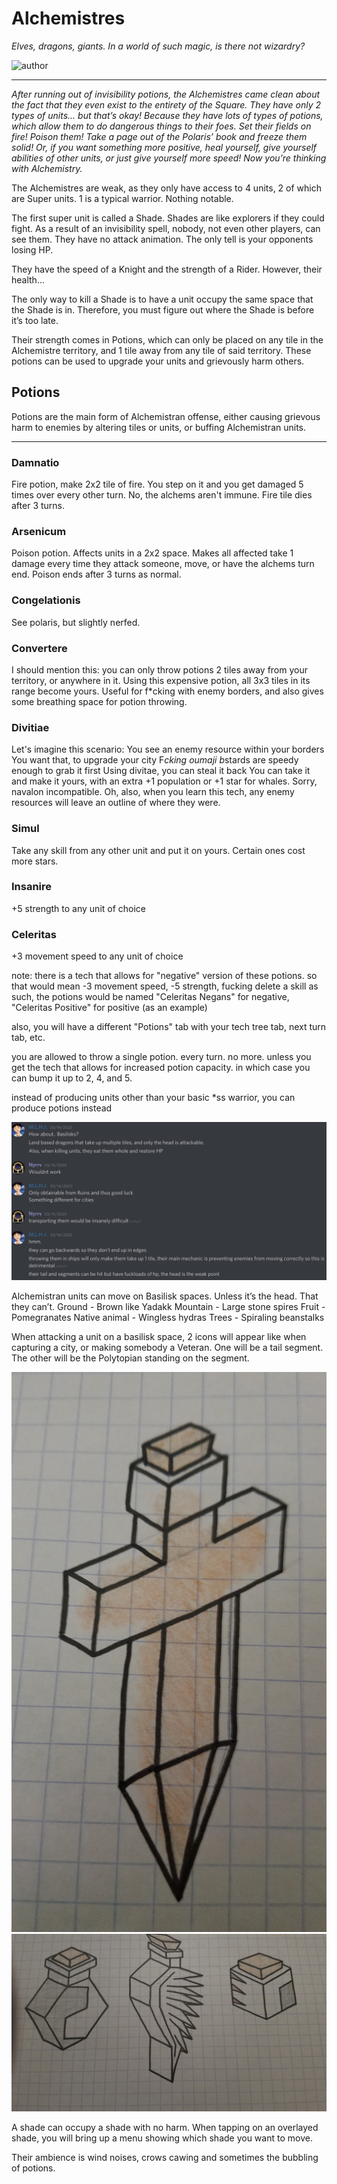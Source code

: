 # Alchemistres

*Elves, dragons, giants. In a world of such magic, is there not wizardry?*

![author](https://img.shields.io/badge/author-!%20Chicago%20--%20Old%20Days%20(2002)%233407-%237289DA)

---

*After running out of invisibility potions, the Alchemistres came clean about the fact that they even exist to the entirety of the Square. They have only 2 types of units... but that’s okay! Because they have lots of types of potions, which allow them to do dangerous things to their foes. Set their fields on fire! Poison them! Take a page out of the Polaris’ book and freeze them solid! Or, if you want something more positive, heal yourself, give yourself abilities of other units, or just give yourself more speed! Now you’re thinking with Alchemistry.*

The Alchemistres are weak, as they only have access to 4 units, 2 of which are Super units.
1 is a typical warrior. Nothing notable.

The first super unit is called a Shade. Shades are like explorers if they could fight. As a result of an invisibility spell, nobody, not even other players, can see them. They have no attack animation. The only tell is your opponents losing HP. 

They have the speed of a Knight and the strength of a Rider. However, their health...

The only way to kill a Shade is to have a unit occupy the same space that the Shade is in. Therefore, you must figure out where the Shade is before it’s too late.

Their strength comes in Potions, which can only be placed on any tile in the Alchemistre territory, and 1 tile away from any tile of said territory.
These potions can be used to upgrade your units and grievously harm others.

## Potions

Potions are the main form of Alchemistran offense, either causing grievous harm to enemies by altering tiles or units, or buffing Alchemistran units.

---

### Damnatio
Fire potion, make 2x2 tile of fire. You step on it and you get damaged 5 times over every other turn. No, the alchems aren't immune. Fire tile dies after 3 turns.


### Arsenicum
Poison potion. Affects units in a 2x2 space. Makes all affected take 1 damage every time they attack someone, move, or have the alchems turn end. Poison ends after 3 turns as normal.

### Congelationis
See polaris, but slightly nerfed.

### Convertere
I should mention this: you can only throw potions 2 tiles away from your territory, or anywhere in it. Using this expensive potion, all 3x3 tiles in its range become yours. Useful for f*cking with enemy borders, and also gives some breathing space for potion throwing.

### Divitiae
Let's imagine this scenario:
You see an enemy resource within your borders
You want that, to upgrade your city
F*cking oumaji b*stards are speedy enough to grab it first
Using divitae, you can steal it back
You can take it and make it yours, with an extra +1 population or +1 star for whales. Sorry, navalon incompatible. Oh, also, when you learn this tech, any enemy resources will leave an outline of where they were.

### Simul
Take any skill from any other unit and put it on yours. Certain ones cost more stars. 

### Insanire
+5 strength to any unit of choice

### Celeritas
+3 movement speed to any unit of choice


note: there is a tech that allows for "negative" version of these potions.
so that would mean -3 movement speed, -5 strength, fucking delete a skill 
as such, the potions would be named "Celeritas Negans" for negative, "Celeritas Positive" for positive (as an example)

also, you will have a different "Potions" tab with your tech tree tab, next turn tab, etc.

you are allowed to throw a single potion. every turn. no more. unless you get the tech that allows for increased potion capacity. in which case you can bump it up to 2, 4, and 5.

instead of producing units other than your basic *ss warrior, you can produce potions instead

![basilisk](../images/alchemistres0.jpg)

Alchemistran units can move on Basilisk spaces.
Unless it’s the head.
That they can’t.
Ground - Brown like Yadakk
Mountain - Large stone spires
Fruit - Pomegranates
Native animal - Wingless hydras
Trees - Spiraling beanstalks

When attacking a unit on a basilisk space, 2 icons will appear like when capturing a city, or making somebody a Veteran.
One will be a tail segment. The other will be the Polytopian standing on the segment.

![potion](../images/alchemistres1.jpg)
![potions](../images/alchemistres2.jpg)

A shade can occupy a shade with no harm.
When tapping on an overlayed shade, you will bring up a menu showing which shade you want to move.

Their ambience is wind noises, crows cawing and sometimes the bubbling of potions.
